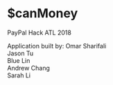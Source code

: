 # $canMoney
PayPal Hack ATL 2018

Application built by:
Omar Sharifali  
Jason Tu  
Blue Lin  
Andrew Chang  
Sarah Li

